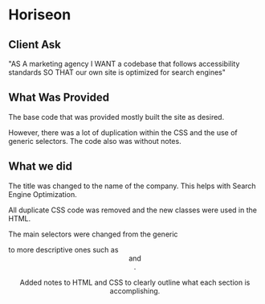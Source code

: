 # Horiseon

## Client Ask

"AS A marketing agency
I WANT a codebase that follows accessibility standards
SO THAT our own site is optimized for search engines"

## What Was Provided
The base code that was provided mostly built the site as desired.

However, there was a lot of duplication within the CSS and the use of generic selectors.
The code also was without notes.

## What we did
The title was changed to the name of the company. This helps with Search Engine Optimization.

All duplicate CSS code was removed and the new classes were used in the HTML.

The main selectors were changed from the generic <div> to more descriptive ones such as <header> <section> and <footer>.

Added notes to HTML and CSS to clearly outline what each section is accomplishing.

